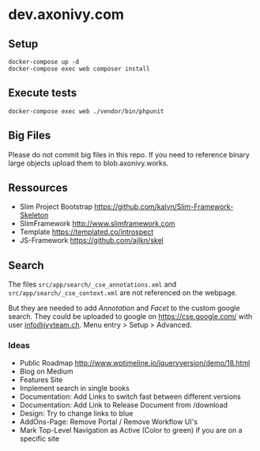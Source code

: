 # dev.axonivy.com

## Setup
	docker-compose up -d
	docker-compose exec web composer install

## Execute tests
	docker-compose exec web ./vendor/bin/phpunit

## Big Files
Please do not commit big files in this repo. If you need to reference binary large objects upload them to blob.axonivy.works.

## Ressources
* Slim Project Bootstrap <https://github.com/kalvn/Slim-Framework-Skeleton>
* SlimFramework <http://www.slimframework.com>
* Template <https://templated.co/introspect>
* JS-Framework <https://github.com/ajlkn/skel>

## Search
The files `src/app/search/_cse_annotations.xml` and `src/app/search/_cse_context.xml` are not referenced on the webpage.

But they are needed to add _Annotation_ and _Facet_  to the custom google search.
They could be uploaded to google on <https://cse.google.com/> with user info@ivyteam.ch.
Menu entry > Setup > Advanced.

### Ideas
* Public Roadmap <http://www.wptimeline.io/jqueryversion/demo/18.html>
* Blog on Medium
* Features Site
* Implement search in single books
* Documentation: Add Links to switch fast between different versions
* Documentation: Add Link to Release Document from /download
* Design: Try to change links to blue
* AddOns-Page: Remove Portal / Remove Workflow UI's
* Mark Top-Level Navigation as Active (Color to green) if you are on a specific site
